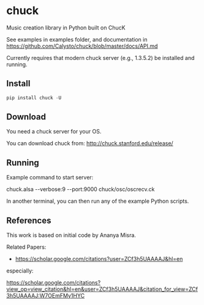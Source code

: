 # chuck

Music creation library in Python built on ChucK

See examples in examples folder, and documentation in https://github.com/Calysto/chuck/blob/master/docs/API.md

Currently requires that modern chuck server (e.g., 1.3.5.2) be installed and running. 

## Install

```python
pip install chuck -U
```

## Download

You need a chuck server for your OS.

You can download chuck from: http://chuck.stanford.edu/release/

## Running

Example command to start server:

chuck.alsa --verbose:9 --port:9000 chuck/osc/oscrecv.ck

In another terminal, you can then run any of the example Python scripts.

## References

This work is based on initial code by Ananya Misra. 

Related Papers:

* https://scholar.google.com/citations?user=ZCf3h5UAAAAJ&hl=en

especially:

https://scholar.google.com/citations?view_op=view_citation&hl=en&user=ZCf3h5UAAAAJ&citation_for_view=ZCf3h5UAAAAJ:W7OEmFMy1HYC
